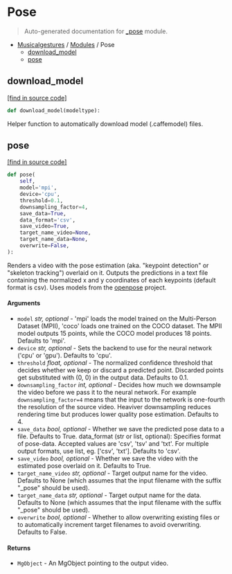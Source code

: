 # Pose

> Auto-generated documentation for [_pose](https://github.com/fourMs/MGT-python/blob/master/musicalgestures/_pose.py) module.

- [Musicalgestures](README.md#musicalgestures-index) / [Modules](MODULES.md#musicalgestures-modules) / Pose
    - [download_model](#download_model)
    - [pose](#pose)

## download_model

[[find in source code]](https://github.com/fourMs/MGT-python/blob/master/musicalgestures/_pose.py#L317)

```python
def download_model(modeltype):
```

Helper function to automatically download model (.caffemodel) files.

## pose

[[find in source code]](https://github.com/fourMs/MGT-python/blob/master/musicalgestures/_pose.py#L13)

```python
def pose(
    self,
    model='mpi',
    device='cpu',
    threshold=0.1,
    downsampling_factor=4,
    save_data=True,
    data_format='csv',
    save_video=True,
    target_name_video=None,
    target_name_data=None,
    overwrite=False,
):
```

Renders a video with the pose estimation (aka. "keypoint detection" or "skeleton tracking") overlaid on it.
Outputs the predictions in a text file containing the normalized x and y coordinates of each keypoints
(default format is csv). Uses models from the [openpose](https://github.com/CMU-Perceptual-Computing-Lab/openpose) project.

#### Arguments

- `model` *str, optional* - 'mpi' loads the model trained on the Multi-Person Dataset (MPII), 'coco' loads one trained on the COCO dataset. The MPII model outputs 15 points, while the COCO model produces 18 points. Defaults to 'mpi'.
- `device` *str, optional* - Sets the backend to use for the neural network ('cpu' or 'gpu'). Defaults to 'cpu'.
- `threshold` *float, optional* - The normalized confidence threshold that decides whether we keep or discard a predicted point. Discarded points get substituted with (0, 0) in the output data. Defaults to 0.1.
- `downsampling_factor` *int, optional* - Decides how much we downsample the video before we pass it to the neural network. For example `downsampling_factor=4` means that the input to the network is one-fourth the resolution of the source video. Heaviver downsampling reduces rendering time but produces lower quality pose estimation. Defaults to 4.
- `save_data` *bool, optional* - Whether we save the predicted pose data to a file. Defaults to True.
data_format (str or list, optional): Specifies format of pose-data. Accepted values are 'csv', 'tsv' and 'txt'. For multiple output formats, use list, eg. ['csv', 'txt']. Defaults to 'csv'.
- `save_video` *bool, optional* - Whether we save the video with the estimated pose overlaid on it. Defaults to True.
- `target_name_video` *str, optional* - Target output name for the video. Defaults to None (which assumes that the input filename with the suffix "_pose" should be used).
- `target_name_data` *str, optional* - Target output name for the data. Defaults to None (which assumes that the input filename with the suffix "_pose" should be used).
- `overwrite` *bool, optional* - Whether to allow overwriting existing files or to automatically increment target filenames to avoid overwriting. Defaults to False.

#### Returns

- `MgObject` - An MgObject pointing to the output video.
